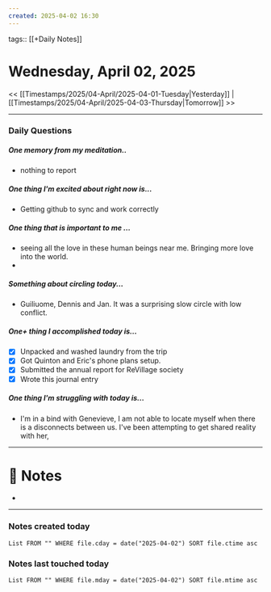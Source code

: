 ```yaml
---
created: 2025-04-02 16:30
---
```

tags:: [[+Daily Notes]]

# Wednesday, April 02, 2025

<< [[Timestamps/2025/04-April/2025-04-01-Tuesday|Yesterday]] | [[Timestamps/2025/04-April/2025-04-03-Thursday|Tomorrow]] >>

---
### Daily Questions
#####  One memory from my meditation..  
- nothing to report 

#####  One thing I'm excited about right now is...
- Getting github to sync and work correctly 
##### One thing that is important to me ...
- seeing all the love in these human beings near me. Bringing more love into the world.
- 
##### Something about circling today...  
- Guiliuome, Dennis and Jan. It was a surprising slow circle with low conflict. 
##### One+ thing I accomplished today is...
- [x] Unpacked and washed laundry from the trip
- [x] Got Quinton and Eric's phone plans setup. 
- [x] Submitted the annual report for ReVillage society
- [x] Wrote this journal entry

##### One thing I'm struggling with today is...
- I'm in a bind with Genevieve, I am not able to locate myself when there is a disconnects between us. I've been attempting to get shared reality with her, 

---
# 📝 Notes
- 

---
### Notes created today
```dataview
List FROM "" WHERE file.cday = date("2025-04-02") SORT file.ctime asc
```

### Notes last touched today
```dataview
List FROM "" WHERE file.mday = date("2025-04-02") SORT file.mtime asc
```